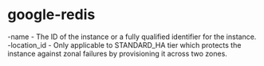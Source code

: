 # google-redis
-name - The ID of the instance or a fully qualified identifier for the instance.
-location_id - Only applicable to STANDARD_HA tier which protects the instance against zonal failures         by provisioning it across two zones.